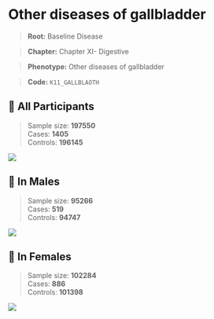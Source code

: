 # Other diseases of gallbladder

> **Root:** Baseline Disease  

> **Chapter:** Chapter XI- Digestive  

> **Phenotype:** Other diseases of gallbladder  

> **Code:** `K11_GALLBLAOTH`

## 🧪 All Participants  
> Sample size: **197550**  
> Cases: **1405**  
> Controls: **196145**
<img src="/Disease/Figures/ALL/Incidence/K11_GALLBLAOTH.png"/>
<CsvTable src="/Disease_Data/ALL/Incidence/COX_K11_GALLBLAOTH.csv" label="🔍 View full results" />

## 👨 In Males  
> Sample size: **95266**  
> Cases: **519**  
> Controls: **94747**
<img src="/Disease/Figures/Male/Incidence/K11_GALLBLAOTH.png"/>
<CsvTable src="/Disease_Data/Male/Incidence/COX_K11_GALLBLAOTH.csv" label="🔍 View full results" />

## 👩 In Females  
> Sample size: **102284**  
> Cases: **886**  
> Controls: **101398**
<img src="/Disease/Figures/Female/Incidence/K11_GALLBLAOTH.png"/>
<CsvTable src="/Disease_Data/Female/Incidence/COX_K11_GALLBLAOTH.csv" label="🔍 View full results" />
